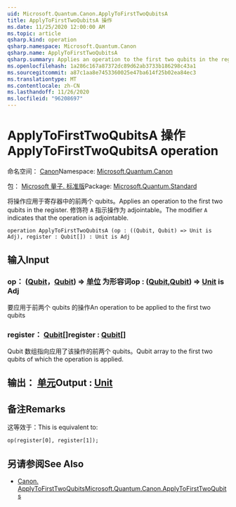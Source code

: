```yaml
---
uid: Microsoft.Quantum.Canon.ApplyToFirstTwoQubitsA
title: ApplyToFirstTwoQubitsA 操作
ms.date: 11/25/2020 12:00:00 AM
ms.topic: article
qsharp.kind: operation
qsharp.namespace: Microsoft.Quantum.Canon
qsharp.name: ApplyToFirstTwoQubitsA
qsharp.summary: Applies an operation to the first two qubits in the register. The modifier `A` indicates that the operation is adjointable.
ms.openlocfilehash: 1a286c167a87372dc89d62ab3733b186298c43a1
ms.sourcegitcommit: a87c1aa8e7453360025e47ba614f25b02ea84ec3
ms.translationtype: MT
ms.contentlocale: zh-CN
ms.lasthandoff: 11/26/2020
ms.locfileid: "96208697"
---
```

# <a name="applytofirsttwoqubitsa-operation"></a><span data-ttu-id="162c2-102">ApplyToFirstTwoQubitsA 操作</span><span class="sxs-lookup"><span data-stu-id="162c2-102">ApplyToFirstTwoQubitsA operation</span></span>

<span data-ttu-id="162c2-103">命名空间： [Canon](xref:Microsoft.Quantum.Canon)</span><span class="sxs-lookup"><span data-stu-id="162c2-103">Namespace: [Microsoft.Quantum.Canon](xref:Microsoft.Quantum.Canon)</span></span>

<span data-ttu-id="162c2-104">包： [Microsoft 量子. 标准版](https://nuget.org/packages/Microsoft.Quantum.Standard)</span><span class="sxs-lookup"><span data-stu-id="162c2-104">Package: [Microsoft.Quantum.Standard](https://nuget.org/packages/Microsoft.Quantum.Standard)</span></span>


<span data-ttu-id="162c2-105">将操作应用于寄存器中的前两个 qubits。</span><span class="sxs-lookup"><span data-stu-id="162c2-105">Applies an operation to the first two qubits in the register.</span></span>
<span data-ttu-id="162c2-106">修饰符 `A` 指示操作为 adjointable。</span><span class="sxs-lookup"><span data-stu-id="162c2-106">The modifier `A` indicates that the operation is adjointable.</span></span>

```qsharp
operation ApplyToFirstTwoQubitsA (op : ((Qubit, Qubit) => Unit is Adj), register : Qubit[]) : Unit is Adj
```


## <a name="input"></a><span data-ttu-id="162c2-107">输入</span><span class="sxs-lookup"><span data-stu-id="162c2-107">Input</span></span>

### <a name="op--qubitqubit--unit--is-adj"></a><span data-ttu-id="162c2-108">op： ([Qubit](xref:microsoft.quantum.lang-ref.qubit)，[Qubit](xref:microsoft.quantum.lang-ref.qubit)) => [单位](xref:microsoft.quantum.lang-ref.unit)  为形容词</span><span class="sxs-lookup"><span data-stu-id="162c2-108">op : ([Qubit](xref:microsoft.quantum.lang-ref.qubit),[Qubit](xref:microsoft.quantum.lang-ref.qubit)) => [Unit](xref:microsoft.quantum.lang-ref.unit)  is Adj</span></span>

<span data-ttu-id="162c2-109">要应用于前两个 qubits 的操作</span><span class="sxs-lookup"><span data-stu-id="162c2-109">An operation to be applied to the first two qubits</span></span>


### <a name="register--qubit"></a><span data-ttu-id="162c2-110">register： [Qubit](xref:microsoft.quantum.lang-ref.qubit)[]</span><span class="sxs-lookup"><span data-stu-id="162c2-110">register : [Qubit](xref:microsoft.quantum.lang-ref.qubit)[]</span></span>

<span data-ttu-id="162c2-111">Qubit 数组指向应用了该操作的前两个 qubits。</span><span class="sxs-lookup"><span data-stu-id="162c2-111">Qubit array to the first two qubits of which the operation is applied.</span></span>



## <a name="output--unit"></a><span data-ttu-id="162c2-112">输出： [单元](xref:microsoft.quantum.lang-ref.unit)</span><span class="sxs-lookup"><span data-stu-id="162c2-112">Output : [Unit](xref:microsoft.quantum.lang-ref.unit)</span></span>



## <a name="remarks"></a><span data-ttu-id="162c2-113">备注</span><span class="sxs-lookup"><span data-stu-id="162c2-113">Remarks</span></span>

<span data-ttu-id="162c2-114">这等效于：</span><span class="sxs-lookup"><span data-stu-id="162c2-114">This is equivalent to:</span></span>

```qsharp
op(register[0], register[1]);
```

## <a name="see-also"></a><span data-ttu-id="162c2-115">另请参阅</span><span class="sxs-lookup"><span data-stu-id="162c2-115">See Also</span></span>

- [<span data-ttu-id="162c2-116">Canon. ApplyToFirstTwoQubits</span><span class="sxs-lookup"><span data-stu-id="162c2-116">Microsoft.Quantum.Canon.ApplyToFirstTwoQubits</span></span>](xref:Microsoft.Quantum.Canon.ApplyToFirstTwoQubits)